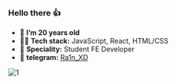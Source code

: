 ### Hello there 👍
- 🌱 **I’m 20 years old**
- 🧑‍💻 **Tech stack:** JavaScript, React, HTML/CSS
- 👷 **Speciality:** Student FE Developer
- 💬 **telegram:** [Ra1n_XD](https://t.me/Ra1n_XD)


![1](https://github-readme-stats.vercel.app/api?username=ra1n-xd&show_icons=true&theme=onedark)
